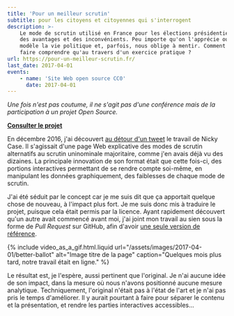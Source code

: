 ```yaml
---
title: 'Pour un meilleur scrutin'
subtitle: pour les citoyens et citoyennes qui s'interrogent
description: >-
    Le mode de scrutin utilisé en France pour les élections présidentielles a
    des avantages et des inconvénients. Peu importe qu'on l'apprécie ou non, il
    modèle la vie politique et, parfois, nous oblige à mentir. Comment mieux le
    faire comprendre qu'au travers d'un exercice pratique ?
url: https://pour-un-meilleur-scrutin.fr/
last_date: 2017-04-01
events:
    - name: 'Site Web open source CC0'
      date: 2017-04-01
---
```


_Une fois n'est pas coutume, il ne s'agit pas d'une conférence mais de la
participation à un projet Open Source._

**[Consulter le projet](https://pour-un-meilleur-scrutin.fr/)**

En décembre 2016, j'ai découvert
[au détour d'un tweet](https://twitter.com/ncasenmare/status/807984252994330624)
le travail de Nicky Case. Il s'agissait d'une page Web explicative des modes de
scrutin alternatifs au scrutin uninominale majoritaire, comme j'en avais déjà vu
des dizaines. La principale innovation de son format était que cette fois-ci,
des portions interactives permettant de se rendre compte soi-même, en manipulant
les données graphiquement, des faiblesses de chaque mode de scrutin.

J'ai été séduit par le concept car je me suis dit que ça apportait quelque chose
de nouveau, à l'impact plus fort. Je me suis donc mis à traduire le projet,
puisque cela était permis par la licence. Ayant rapidement découvert qu'un autre
avait commencé avant moi, j'ai joint mon travail au sien sous la forme de
<i lang="en">Pull Request</i> sur GitHub, afin d'avoir
[une seule version de référence](https://github.com/xDEADC0DE/ballot-fr 'Code source du projet Pour Un Meilleur Scrutin').

{% include video_as_a_gif.html.liquid
url="/assets/images/2017-04-01/better-ballot"
alt="Image titre de la page"
caption="Quelques mois plus tard, notre travail était en ligne."
%}

Le résultat est, je l'espère, aussi pertinent que l'original. Je n'ai aucune
idée de son impact, dans la mesure où nous n'avons positionné aucune mesure
analytique. Techniquement, l'original n'était pas à l'état de l'art et je n'ai
pas pris le temps d'améliorer. Il y aurait pourtant à faire pour séparer le
contenu et la présentation, et rendre les parties interactives accessibles…
